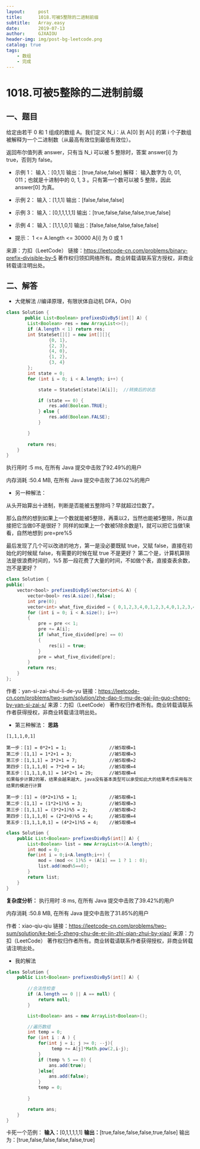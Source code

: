 ```yaml
---
layout:     post
title:      1018.可被5整除的二进制前缀
subtitle:   Array.easy
date:       2019-07-13
author:     GJXAIOU
header-img: img/post-bg-leetcode.png
catalog: true
tags:
    - 数组
	- 完成 
---
```

# 1018.可被5整除的二进制前缀

## 一、题目

给定由若干 0 和 1 组成的数组 A。我们定义 N_i：从 A[0] 到 A[i] 的第 i 个子数组被解释为一个二进制数（从最高有效位到最低有效位）。

返回布尔值列表 answer，只有当 N_i 可以被 5 整除时，答案 answer[i] 为 true，否则为 false。


- 示例 1：
输入：[0,1,1]
输出：[true,false,false]
解释：
输入数字为 0, 01, 011；也就是十进制中的 0, 1, 3 。只有第一个数可以被 5 整除，因此 answer[0] 为真。

- 示例 2：
输入：[1,1,1]
输出：[false,false,false]

- 示例 3：
输入：[0,1,1,1,1,1]
输出：[true,false,false,false,true,false]

- 示例 4：
输入：[1,1,1,0,1]
输出：[false,false,false,false,false]


- 提示：
1 <= A.length <= 30000
A[i] 为 0 或 1

来源：力扣（LeetCode）
链接：https://leetcode-cn.com/problems/binary-prefix-divisible-by-5
著作权归领扣网络所有。商业转载请联系官方授权，非商业转载请注明出处。

## 二、解答


- 大佬解法
//编译原理，有限状体自动机 DFA，O(n)
```java
class Solution {
       public List<Boolean> prefixesDivBy5(int[] A) {
        List<Boolean> res = new ArrayList<>();
        if (A.length < 1) return res;
        int StateSet[][] = new int[][]{
                {0, 1},
                {2, 3},
                {4, 0},
                {1, 2},
                {3, 4}
        };
        int state = 0;
        for (int i = 0; i < A.length; i++) {

            state = StateSet[state][A[i]];  //转换后的状态

            if (state == 0) {
                res.add(Boolean.TRUE);
            } else {
                res.add(Boolean.FALSE);
            }

        }
        
        return res;
    }
}
```
执行用时 :5 ms, 在所有 Java 提交中击败了92.49%的用户

内存消耗 :50.4 MB, 在所有 Java 提交中击败了36.02%的用户

- 另一种解法：

从头开始算出十进制，判断是否能被五整除吗？早就超过位数了。

那么自然的想到如果上一个数就能被5整除，再乘以2，当然也能被5整除，所以直接把它当做0不是很好？
同样的如果上一个数被5除余数是1，就可以把它当做1来看，自然地想到 pre=pre%5

最后发现了几个可以改进的地方，第一是没必要既赋 true，又赋 false，直接在初始化的时候赋 false，有需要的时候在赋 true 不是更好？
第二个是，计算机算除法是很浪费时间的，%5 那一段花费了大量的时间，不如做个表，直接查表余数，岂不是更好？
```java
class Solution {
public:
	vector<bool> prefixesDivBy5(vector<int>& A) {
		vector<bool> res(A.size(),false);
		int pre(0);
		vector<int> what_five_divided = { 0,1,2,3,4,0,1,2,3,4,0,1,2,3,4,0,1,2,3,4,0,1,2,3,4,0,1,2,3,4,0,1,2,3,4,0,1,2,3,4,0,1,2,3,4,0,1,2,3,4 };
		for (int i = 0; i < A.size(); i++)
		{
			pre = pre << 1;
			pre += A[i];
			if (what_five_divided[pre] == 0)
			{
				res[i] = true;
			}
			pre = what_five_divided[pre];
		}
		return res;
	}
};

```



作者：yan-si-zai-shui-li-de-yu
链接：https://leetcode-cn.com/problems/two-sum/solution/zhe-dao-ti-mu-de-gai-jin-guo-cheng-by-yan-si-zai-s/
来源：力扣（LeetCode）
著作权归作者所有。商业转载请联系作者获得授权，非商业转载请注明出处。






- 第三种解法：
**思路**
```
[1,1,1,0,1]

第一步：[1] = 0*2+1 = 1;                //被5取模=1
第二步：[1,1] = 1*2+1 = 3;              //被5取模=3
第三步：[1,1,1] = 3*2+1 = 7;            //被5取模=2
第四步：[1,1,1,0] = 7*2+0 = 14;         //被5取模=4
第五步：[1,1,1,0,1] = 14*2+1 = 29;      //被5取模=4
如果每步计算2的幂，结果会越来越大，java没有基本类型可以承受如此大的结果考虑采用每次结果的模进行计算

第一步：[1] = (0*2+1)%5 = 1;            //被5取模=1
第二步：[1,1] = (1*2+1)%5 = 3;          //被5取模=3
第三步：[1,1,1] = (3*2+1)%5 = 2;        //被5取模=2
第四步：[1,1,1,0] = (2*2+0)%5 = 4;      //被5取模=4
第五步：[1,1,1,0,1] = (4*2+1)%5 = 4;    //被5取模=4
```

```java
class Solution {
    public List<Boolean> prefixesDivBy5(int[] A) {
		List<Boolean> list = new ArrayList<>(A.length);
		int mod = 0;
		for(int i = 0;i<A.length;i++) {
			mod = (mod << 1)%5 + (A[i] == 1 ? 1 : 0);
			list.add(mod%5==0);
		}
        return list;
    }	
}
```
**复杂度分析：**
执行用时 :8 ms, 在所有 Java 提交中击败了39.42%的用户

内存消耗 :50.8 MB, 在所有 Java 提交中击败了31.85%的用户

作者：xiao-qiu-qiu
链接：https://leetcode-cn.com/problems/two-sum/solution/ke-bei-5-zheng-chu-de-er-jin-zhi-qian-zhui-by-xiao/
来源：力扣（LeetCode）
著作权归作者所有。商业转载请联系作者获得授权，非商业转载请注明出处。



- 我的解法
```java
class Solution {
    public List<Boolean> prefixesDivBy5(int[] A) {
        
        //合法性检查
        if (A.length == 0 || A == null) {
            return null;
        }

        List<Boolean> ans = new ArrayList<Boolean>();

        //遍历数组
        int temp = 0;
        for (int i : A ) {
            for(int j = i; j >= 0; --j){
                 temp += A[j]*Math.pow(2,i-j);
            }                 
            if (temp % 5 == 0) {
                ans.add(true);
            }else{
                ans.add(false);
            }
            temp = 0;
          
        }

        return ans;
    }
}
```
卡死一个范例：
**输入：**[0,1,1,1,1,1]
**输出：**[true,false,false,false,true,false]
输出为：[true,false,false,false,false,true]
